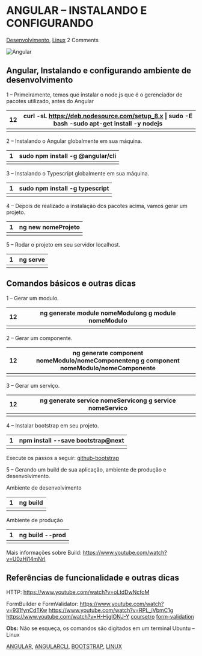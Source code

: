 # ANGULAR – INSTALANDO E CONFIGURANDO

[Desenvolvimento](https://igormenezes.com/category/desenvolvimento/), [Linux](https://igormenezes.com/category/linux/) 2 Comments

![Angular](https://igormenezes.com/wp-content/uploads/2018/03/angular-cli-41.png)

## Angular, Instalando e configurando ambiente de desenvolvimento

1 – Primeiramente, temos que instalar o node.js que é o gerenciador de pacotes utilizado, antes do Angular

| 12   | curl -sL https://deb.nodesource.com/setup_8.x \| sudo -E bash -sudo apt-get install -y nodejs |
| ---- | ------------------------------------------------------------ |
|      |                                                              |

2 – Instalando o Angular globalmente em sua máquina.

| 1    | sudo npm install -g @angular/cli |
| ---- | -------------------------------- |
|      |                                  |

3 – Instalando o Typescript globalmente em sua máquina.

| 1    | sudo npm install -g typescript |
| ---- | ------------------------------ |
|      |                                |

4 – Depois de realizado a instalação dos pacotes acima, vamos gerar um projeto.

| 1    | ng new nomeProjeto |
| ---- | ------------------ |
|      |                    |

5 – Rodar o projeto em seu servidor localhost.

| 1    | ng serve |
| ---- | -------- |
|      |          |



## Comandos básicos e outras dicas

1 – Gerar um modulo.

| 12   | ng generate module nomeModulong g module nomeModulo |
| ---- | --------------------------------------------------- |
|      |                                                     |

2 – Gerar um componente.

| 12   | ng generate component nomeModulo/nomeComponenteng g component nomeModulo/nomeComponente |
| ---- | ------------------------------------------------------------ |
|      |                                                              |

3 – Gerar um serviço.

| 12   | ng generate service nomeServicong g service nomeServico |
| ---- | ------------------------------------------------------- |
|      |                                                         |

4 – Instalar bootstrap em seu projeto.

| 1    | npm install --save bootstrap@next |
| ---- | --------------------------------- |
|      |                                   |

Execute os passos a seguir: [github-bootstrap](https://github.com/angular/angular-cli/wiki/stories-include-bootstrap)

5 – Gerando um build de sua aplicação, ambiente de produção e desenvolvimento.

Ambiente de desenvolvimento

| 1    | ng build |
| ---- | -------- |
|      |          |

Ambiente de produção

| 1    | ng build --prod |
| ---- | --------------- |
|      |                 |

Mais informações sobre Build: https://www.youtube.com/watch?v=U0zHj14mNrI

## Referências de funcionalidade e outras dicas

HTTP:
https://www.youtube.com/watch?v=oLtdDwNcfoM

FormBuilder e FormValidator:
https://www.youtube.com/watch?v=931fynCdTKw
https://www.youtube.com/watch?v=RPL_iVbmC1g
https://www.youtube.com/watch?v=H-HjgIONJ-Y
[coursetro](https://coursetro.com/posts/code/66/Angular-4-Reactive-Forms-Tutorial)
[form-validation](https://angular.io/guide/form-validation)

**Obs:** Não se esqueça, os comandos são digitados em um terminal Ubuntu – Linux

 [ANGULAR](https://igormenezes.com/tag/angular/), [ANGULARCLI](https://igormenezes.com/tag/angularcli/), [BOOTSTRAP](https://igormenezes.com/tag/bootstrap/), [LINUX](https://igormenezes.com/tag/linux/)